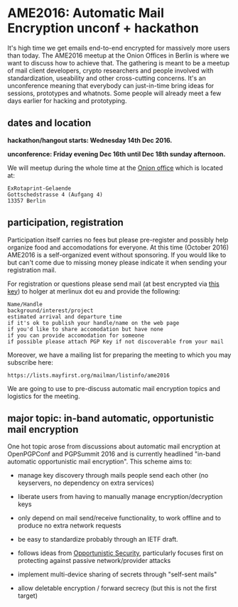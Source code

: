 
# AME2016: Automatic Mail Encryption unconf + hackathon

It's high time we get emails end-to-end encrypted for massively more users than today.  The AME2016 meetup at the Onion Offices in Berlin is where we want to discuss how to achieve that.  The gathering is meant to be a meetup of mail client developers, crypto researchers and people involved with standardization, useability and other cross-cutting concerns.  It's an unconference meaning that everybody can just-in-time bring ideas for sessions, prototypes and whatnots.  Some people will already meet a few days earlier for hacking and prototyping.

## dates and location

**hackathon/hangout starts: Wednesday 14th Dec 2016.**

**unconference: Friday evening Dec 16th until Dec 18th sunday afternoon.**

We will meetup during the whole time at the [Onion office](http://www.openstreetmap.org/node/3237956432#map=19/52.55048/13.36968) which is located at:

    ExRotaprint-Gelaende
    Gottschedstrasse 4 (Aufgang 4)
    13357 Berlin

## participation, registration

Participation itself carries no fees but please pre-register and possibly help organize food and accomodations for everyone.   At this time (October 2016) AME2016 is a self-organized event without sponsoring.  If you would like to but can't come due to missing money please indicate it when sending your registration mail.

For registration or questions please send mail (at best encrypted via [this key](https://sks-keyservers.net/pks/lookup?op=get&fingerprint=on&search=0x8E3B03A279B772D6)) to holger at merlinux dot eu and provide the following:

    Name/Handle 
    background/interest/project
    estimated arrival and departure time
    if it's ok to publish your handle/name on the web page
    if you'd like to share accomodation but have none
    if you can provide accomodation for someone
    if possible please attach PGP Key if not discoverable from your mail

Moreover, we have a mailing list for preparing the meeting to which you may subscribe here:

    https://lists.mayfirst.org/mailman/listinfo/ame2016

We are going to use to pre-discuss automatic mail encryption topics and logistics for the meeting.  

## major topic: in-band automatic, opportunistic mail encryption

One hot topic arose from discussions about automatic mail encryption at OpenPGPConf and PGPSummit 2016 and is currently headlined "in-band automatic opportunistic mail encryption".  This scheme aims to:

- manage key discovery through mails people send each other (no
  keyservers, no dependency on extra services)

- liberate users from having to manually manage encryption/decryption keys

- only depend on mail send/receive functionality, to work offline and to
  produce no extra network requests

- be easy to standardize probably through an IETF draft.

- follows ideas from [Opportunistic
  Security](https://tools.ietf.org/html/rfc7435), particularly focuses first on protecting against passive network/provider attacks

- implement multi-device sharing of secrets through "self-sent mails"

- allow deletable encryption / forward secrecy (but this is not the first target)

